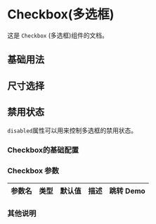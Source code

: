 # Checkbox(多选框)

这是 `Checkbox` (多选框)组件的文档。
## 基础用法
<preview path="../../demos/checkbox/checkbox.vue" title="基本使用" description=" "></preview>

## 尺寸选择
<preview path="../../demos/checkbox/checkboxSize.vue" title="尺寸选择" description=" "></preview>

## 禁用状态
`disabled`属性可以用来控制多选框的禁用状态。
<preview path="../../demos/checkbox/checkboxDisabled.vue" title="禁用状态" description=" "></preview>

### Checkbox的基础配置

### Checkbox 参数

| 参数名      | 类型                       | 默认值 | 描述                                                                                | 跳转 Demo                                 |
| :---------- | :------------------------- | :----- | :---------------------------------------------------------------------------------- | :---------------------------------------- |
                                           

### 其他说明
